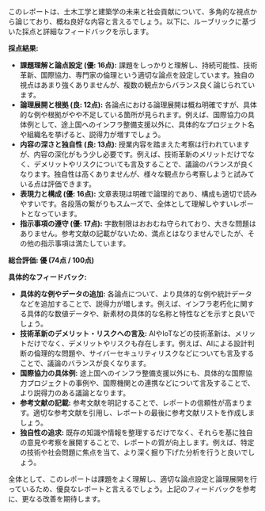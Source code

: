 このレポートは、土木工学と建築学の未来と社会貢献について、多角的な視点から論じており、概ね良好な内容と言えるでしょう。以下に、ルーブリックに基づいた採点と詳細なフィードバックを示します。

**採点結果:**

* **課題理解と論点設定 (優: 16点):** 課題をしっかりと理解し、持続可能性、技術革新、国際協力、専門家の倫理という適切な論点を設定しています。独自の視点はあまり強くありませんが、複数の観点からバランス良く論じられています。
* **論理展開と根拠 (良: 12点):** 各論点における論理展開は概ね明確ですが、具体的な例や根拠がやや不足している箇所が見られます。例えば、国際協力の具体例として、途上国へのインフラ整備支援以外に、具体的なプロジェクト名や組織名を挙げると、説得力が増すでしょう。
* **内容の深さと独自性 (良: 13点):** 授業内容を踏まえた考察は行われていますが、内容の深化がもう少し必要です。例えば、技術革新のメリットだけでなく、デメリットやリスクについても言及することで、議論のバランスが良くなります。独自性は高くありませんが、様々な観点から考察しようと試みている点は評価できます。
* **表現力と構成 (優: 16点):** 文章表現は明確で論理的であり、構成も適切で読みやすいです。各段落の繋がりもスムーズで、全体として理解しやすいレポートとなっています。
* **指示事項の遵守 (優: 17点):** 字数制限はおおむね守られており、大きな問題はありません。参考文献の記載がないため、満点とはなりませんでしたが、その他の指示事項は満たしています。

**総合評価: 優 (74点 / 100点)**

**具体的なフィードバック:**

* **具体的な例やデータの追加:** 各論点について、より具体的な例や統計データなどを追加することで、説得力が増します。例えば、インフラ老朽化に関する具体的な数値データや、新素材の具体的な名称と特性などを示すと良いでしょう。
* **技術革新のデメリット・リスクへの言及:** AIやIoTなどの技術革新は、メリットだけでなく、デメリットやリスクも存在します。例えば、AIによる設計判断の倫理的な問題や、サイバーセキュリティリスクなどについても言及することで、議論のバランスが良くなります。
* **国際協力の具体例:** 途上国へのインフラ整備支援以外にも、具体的な国際協力プロジェクトの事例や、国際機関との連携などについて言及することで、より説得力のある議論となります。
* **参考文献の記載:** 参考文献を明記することで、レポートの信頼性が高まります。適切な参考文献を引用し、レポートの最後に参考文献リストを作成しましょう。
* **独自性の追求:** 既存の知識や情報を整理するだけでなく、それらを基に独自の意見や考察を展開することで、レポートの質が向上します。例えば、特定の技術や社会問題に焦点を当て、より深く掘り下げた分析を行うと良いでしょう。


全体として、このレポートは課題をよく理解し、適切な論点設定と論理展開を行っているため、優良なレポートと言えるでしょう。上記のフィードバックを参考に、更なる改善を期待します。
